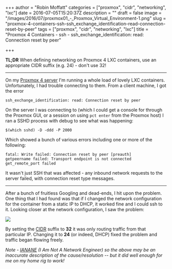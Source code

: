+++
author = "Robin Moffatt"
categories = ["proxmox", "cidr", "networking", "lxc"]
date = 2016-07-05T15:20:37Z
description = ""
draft = false
image = "/images/2016/07/proxmox01_-_Proxmox_Virtual_Environment-1.png"
slug = "proxmox-4-containers-ssh-ssh_exchange_identification-read-connection-reset-by-peer"
tags = ["proxmox", "cidr", "networking", "lxc"]
title = "Proxmox 4 Containers - ssh - ssh_exchange_identification: read: Connection reset by peer"

+++

**TL;DR** When defining networking on Proxmox 4 LXC containers, use an appropriate CIDR suffix (e.g. 24) - don't use 32!

---
On my [Proxmox 4 server](http://rmoff.net/2016/06/07/commissioning-my-proxmox-server/) I'm running a whole load of lovely LXC containers. Unfortunately, I had trouble connecting to them. From a client machine, I got the error

    ssh_exchange_identification: read: Connection reset by peer

On the server I was connecting to (which I could get a console for through the Proxmox GUI, or a session on using `pct enter` from the Proxmox host) I ran a SSHD process with debug to see what was happening: 

    $(which sshd) -D -ddd -P 2000

Which showed a bunch of various errors including one or more of the following:

    fatal: Write failed: Connection reset by peer [preauth]
    getpeername failed: Transport endpoint is not connected
    get_remote_port failed

It wasn't just SSH that was affected - any inbound network requests to the server failed, with connection reset type messages. 

---
After a bunch of fruitless Googling and dead-ends, I hit upon the problem. One thing that I had found was that if I changed the network configuration for the container from a static IP to DHCP, it worked fine and I could ssh to it. Looking closer at the network configuration, I saw the problem: 

![](/content/images/2016/07/proxmox01_-_Proxmox_Virtual_Environment.png)

By setting the [CIDR](https://en.wikipedia.org/wiki/Classless_Inter-Domain_Routing) suffix to **32** it was only routing traffic from that particular IP. Changing it to **24** (or indeed, DHCP) fixed the problem and traffic began flowing freely. 

_Note - [IANANE](https://en.wikipedia.org/wiki/IANAL) (I Am Not A Network Engineer) so the above may be an inaccurate description of the cause/resolution -- but it did well enough for me on my home rig to work!_
